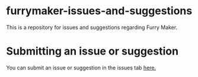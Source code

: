 # furrymaker-issues-and-suggestions
This is a repository for issues and suggestions regarding Furry Maker.

# Submitting an issue or suggestion
You can submit an issue or suggestion in the issues tab <a href="https://github.com/FurryMaker/furrymaker-issues-and-suggestions/issues"> here.</a>
